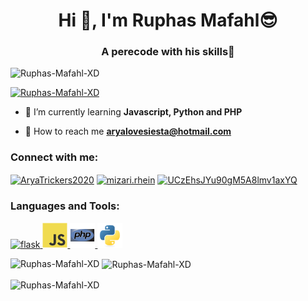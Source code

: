 <h1 align="center">Hi 👋, I'm Ruphas Mafahl😎</h1>




<h3 align="center">A perecode with his skills💮</h3>

<p align="left"> <img src="https://komarev.com/ghpvc/?username=Ruphas-Mafahl-XD&label=Profile%20views&color=00ff00&style=plastic" alt="Ruphas-Mafahl-XD" /> </p>

<p align="left"> <a href="https://github.com/ryo-ma/github-profile-trophy"><img src="https://github-profile-trophy.vercel.app/?username=Ruphas-Mafahl-XD" alt="Ruphas-Mafahl-XD" /></a> </p>

- 💜 I’m currently learning **Javascript, Python and PHP**

- 🔱 How to reach me **aryalovesiesta@hotmail.com**

<h3 align="left">Connect with me:</h3>
<p align="left">
<a href="https://fb.com/AryaTrickers2020" target="blank"><img align="center" src="https://raw.githubusercontent.com/rahuldkjain/github-profile-readme-generator/master/src/images/icons/Social/facebook.svg" alt="AryaTrickers2020" height="30" width="40" /></a>
<a href="https://instagram.com/mizari.rhein" target="blank"><img align="center" src="https://raw.githubusercontent.com/rahuldkjain/github-profile-readme-generator/master/src/images/icons/Social/instagram.svg" alt="mizari.rhein" height="30" width="40" /></a>
<a href="https://youtube.com/channel/UCzEhsJYu90gM5A8lmv1axYQ" target="blank"><img align="center" src="https://raw.githubusercontent.com/rahuldkjain/github-profile-readme-generator/master/src/images/icons/Social/youtube.svg" alt="UCzEhsJYu90gM5A8lmv1axYQ" height="30" width="40" /></a>
</p>

<h3 align="left">Languages and Tools:</h3>
<p align="left"> <a href="https://flask.palletsprojects.com/" target="_blank" rel="noreferrer"> <img src="https://www.vectorlogo.zone/logos/pocoo_flask/pocoo_flask-icon.svg" alt="flask" width="40" height="40"/> </a> <a href="https://developer.mozilla.org/en-US/docs/Web/JavaScript" target="_blank" rel="noreferrer"> <img src="https://raw.githubusercontent.com/devicons/devicon/master/icons/javascript/javascript-original.svg" alt="javascript" width="40" height="40"/> </a> <a href="https://www.php.net" target="_blank" rel="noreferrer"> <img src="https://raw.githubusercontent.com/devicons/devicon/master/icons/php/php-original.svg" alt="php" width="40" height="40"/> </a> <a href="https://www.python.org" target="_blank" rel="noreferrer"> <img src="https://raw.githubusercontent.com/devicons/devicon/master/icons/python/python-original.svg" alt="python" width="40" height="40"/> </a> </p>

<p><img align="left" src="https://github-readme-stats.vercel.app/api/top-langs?username=Ruphas-Mafahl-XD&show_icons=true&theme=dracula&locale=en&layout=compact" alt="Ruphas-Mafahl-XD" /></p>

<p>&nbsp;<img align="center" src="https://github-readme-stats.vercel.app/api?username=Ruphas-Mafahl-XD&show_icons=true&theme=tokyonight&locale=en" alt="Ruphas-Mafahl-XD" /></p>

<p><img align="center" src="https://github-readme-streak-stats.herokuapp.com/?user=Ruphas-Mafahl-XD&theme=dark" alt="Ruphas-Mafahl-XD" /></p>



